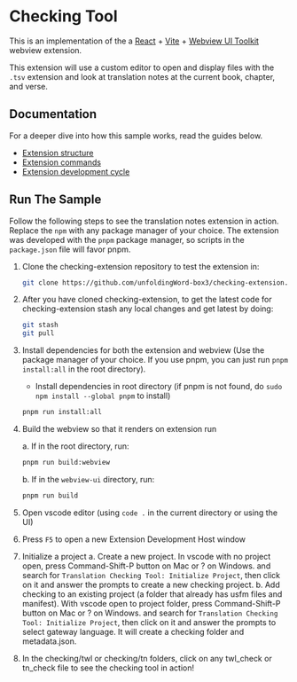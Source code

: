 # Checking Tool

This is an implementation of the a [React](https://reactjs.org/) + [Vite](https://vitejs.dev/) + [Webview UI Toolkit](https://github.com/microsoft/vscode-webview-ui-toolkit) webview extension.

This extension will use a custom editor to open and display files with the `.tsv` extension and look at translation notes at the current
book, chapter, and verse.

<!-- ![A screenshot of the sample extension.](TODO: Screenshot) -->

## Documentation

For a deeper dive into how this sample works, read the guides below.

- [Extension structure](./docs/extension-structure.md)
- [Extension commands](./docs/extension-commands.md)
- [Extension development cycle](./docs/extension-development-cycle.md)

## Run The Sample
Follow the following steps to see the translation notes extension in action. Replace the `npm` with any package manager of your choice. The extension was developed with the `pnpm` package manager, so scripts in the `package.json` file will favor pnpm. 

1. Clone the checking-extension repository to test the extension in:
    ```bash
    git clone https://github.com/unfoldingWord-box3/checking-extension.git
    ```

2. After you have cloned checking-extension, to get the latest code for checking-extension stash any local changes and get latest by doing:
    ```bash
    git stash
    git pull
    ```
   

3. Install dependencies for both the extension and webview (Use the package manager of your choice. If you use pnpm, you can just run `pnpm install:all` in the root directory).

    - Install dependencies in root directory (if pnpm is not found, do `sudo npm install --global pnpm` to install)
    ```bash
    pnpm run install:all
    ```

4. Build the webview so that it renders on extension run

    a. If in the root directory, run:
    ```bash
    pnpm run build:webview
    ```
    
    b. If in the `webview-ui` directory, run:
    ```bash
    pnpm run build
    ```

5. Open vscode editor (using `code .` in the current directory or using the UI)

6. Press `F5` to open a new Extension Development Host window

7. Initialize a project
   a. Create a new project.  In vscode with no project open, press Command-Shift-P button on Mac or ? on Windows. and search for `Translation Checking Tool: Initialize Project`, then click on it and answer the prompts to create a new checking project.
   b. Add checking to an existing project (a folder that already has usfm files and manifest).  With vscode open to project folder, press Command-Shift-P button on Mac or ? on Windows. and search for `Translation Checking Tool: Initialize Project`, then click on it and answer the prompts to select gateway language.  It will create a checking folder and metadata.json.

8. In the checking/twl or checking/tn folders, click on any twl_check or tn_check file to see the checking tool in action!


